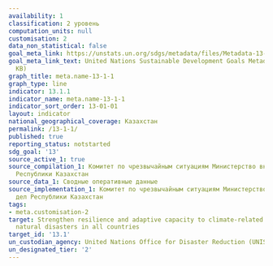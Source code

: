 ```yaml
---
availability: 1
classification: 2 уровень
computation_units: null
customisation: 2
data_non_statistical: false
goal_meta_link: https://unstats.un.org/sdgs/metadata/files/Metadata-13-01-01.pdf
goal_meta_link_text: United Nations Sustainable Development Goals Metadata (PDF 224
  KB)
graph_title: meta.name-13-1-1
graph_type: line
indicator: 13.1.1
indicator_name: meta.name-13-1-1
indicator_sort_order: 13-01-01
layout: indicator
national_geographical_coverage: Казахстан
permalink: /13-1-1/
published: true
reporting_status: notstarted
sdg_goal: '13'
source_active_1: true
source_compilation_1: Комитет по чрезвычайным ситуациям Министерство внутренних дел
  Республики Казахстан
source_data_1: Сводные оперативные данные
source_implementation_1: Комитет по чрезвычайным ситуациям Министерство внутренних
  дел Республики Казахстан
tags:
- meta.customisation-2
target: Strengthen resilience and adaptive capacity to climate-related hazards and
  natural disasters in all countries
target_id: '13.1'
un_custodian_agency: United Nations Office for Disaster Reduction (UNISDR)
un_designated_tier: '2'
---
```

